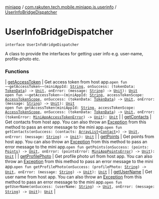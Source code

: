 [miniapp](../../index.md) / [com.rakuten.tech.mobile.miniapp.js.userinfo](../index.md) / [UserInfoBridgeDispatcher](./index.md)

# UserInfoBridgeDispatcher

`interface UserInfoBridgeDispatcher`

A class to provide the interfaces for getting user info e.g. user-name, profile-photo etc.

### Functions

| [getAccessToken](get-access-token.md) | Get access token from host app.`open fun ~~getAccessToken~~(miniAppId: `[`String`](https://kotlinlang.org/api/latest/jvm/stdlib/kotlin/-string/index.html)`, onSuccess: (tokenData: `[`TokenData`](../-token-data/index.md)`) -> `[`Unit`](https://kotlinlang.org/api/latest/jvm/stdlib/kotlin/-unit/index.html)`, onError: (message: `[`String`](https://kotlinlang.org/api/latest/jvm/stdlib/kotlin/-string/index.html)`) -> `[`Unit`](https://kotlinlang.org/api/latest/jvm/stdlib/kotlin/-unit/index.html)`): `[`Unit`](https://kotlinlang.org/api/latest/jvm/stdlib/kotlin/-unit/index.html)<br>`open fun ~~getAccessToken~~(miniAppId: `[`String`](https://kotlinlang.org/api/latest/jvm/stdlib/kotlin/-string/index.html)`, accessTokenScope: `[`AccessTokenScope`](../../com.rakuten.tech.mobile.miniapp.permission/-access-token-scope/index.md)`, onSuccess: (tokenData: `[`TokenData`](../-token-data/index.md)`) -> `[`Unit`](https://kotlinlang.org/api/latest/jvm/stdlib/kotlin/-unit/index.html)`, onError: (message: `[`String`](https://kotlinlang.org/api/latest/jvm/stdlib/kotlin/-string/index.html)`) -> `[`Unit`](https://kotlinlang.org/api/latest/jvm/stdlib/kotlin/-unit/index.html)`): `[`Unit`](https://kotlinlang.org/api/latest/jvm/stdlib/kotlin/-unit/index.html)<br>`open fun getAccessToken(miniAppId: `[`String`](https://kotlinlang.org/api/latest/jvm/stdlib/kotlin/-string/index.html)`, accessTokenScope: `[`AccessTokenScope`](../../com.rakuten.tech.mobile.miniapp.permission/-access-token-scope/index.md)`, onSuccess: (tokenData: `[`TokenData`](../-token-data/index.md)`) -> `[`Unit`](https://kotlinlang.org/api/latest/jvm/stdlib/kotlin/-unit/index.html)`, onError: (tokenError: `[`MiniAppAccessTokenError`](../../com.rakuten.tech.mobile.miniapp.errors/-mini-app-access-token-error/index.md)`) -> `[`Unit`](https://kotlinlang.org/api/latest/jvm/stdlib/kotlin/-unit/index.html)`): `[`Unit`](https://kotlinlang.org/api/latest/jvm/stdlib/kotlin/-unit/index.html) |
| [getContacts](get-contacts.md) | Get contacts from host app. You can also throw an [Exception](https://kotlinlang.org/api/latest/jvm/stdlib/kotlin/-exception/index.html) from this method to pass an error message to the mini app.`open fun getContacts(onSuccess: (contacts: `[`ArrayList`](https://docs.oracle.com/javase/6/docs/api/java/util/ArrayList.html)`<`[`Contact`](../-contact/index.md)`>) -> `[`Unit`](https://kotlinlang.org/api/latest/jvm/stdlib/kotlin/-unit/index.html)`, onError: (message: `[`String`](https://kotlinlang.org/api/latest/jvm/stdlib/kotlin/-string/index.html)`) -> `[`Unit`](https://kotlinlang.org/api/latest/jvm/stdlib/kotlin/-unit/index.html)`): `[`Unit`](https://kotlinlang.org/api/latest/jvm/stdlib/kotlin/-unit/index.html) |
| [getPoints](get-points.md) | Get points from host app. You can also throw an [Exception](https://kotlinlang.org/api/latest/jvm/stdlib/kotlin/-exception/index.html) from this method to pass an error message to the mini app.`open fun getPoints(onSuccess: (points: `[`Points`](../-points/index.md)`) -> `[`Unit`](https://kotlinlang.org/api/latest/jvm/stdlib/kotlin/-unit/index.html)`, onError: (pointsError: `[`MiniAppPointsError`](../../com.rakuten.tech.mobile.miniapp.errors/-mini-app-points-error/index.md)`) -> `[`Unit`](https://kotlinlang.org/api/latest/jvm/stdlib/kotlin/-unit/index.html)`): `[`Unit`](https://kotlinlang.org/api/latest/jvm/stdlib/kotlin/-unit/index.html) |
| [getProfilePhoto](get-profile-photo.md) | Get profile photo url from host app. You can also throw an [Exception](https://kotlinlang.org/api/latest/jvm/stdlib/kotlin/-exception/index.html) from this method to pass an error message to the mini app.`open fun getProfilePhoto(onSuccess: (profilePhoto: `[`String`](https://kotlinlang.org/api/latest/jvm/stdlib/kotlin/-string/index.html)`) -> `[`Unit`](https://kotlinlang.org/api/latest/jvm/stdlib/kotlin/-unit/index.html)`, onError: (message: `[`String`](https://kotlinlang.org/api/latest/jvm/stdlib/kotlin/-string/index.html)`) -> `[`Unit`](https://kotlinlang.org/api/latest/jvm/stdlib/kotlin/-unit/index.html)`): `[`Unit`](https://kotlinlang.org/api/latest/jvm/stdlib/kotlin/-unit/index.html) |
| [getUserName](get-user-name.md) | Get user name from host app. You can also throw an [Exception](https://kotlinlang.org/api/latest/jvm/stdlib/kotlin/-exception/index.html) from this method to pass an error message to the mini app.`open fun getUserName(onSuccess: (userName: `[`String`](https://kotlinlang.org/api/latest/jvm/stdlib/kotlin/-string/index.html)`) -> `[`Unit`](https://kotlinlang.org/api/latest/jvm/stdlib/kotlin/-unit/index.html)`, onError: (message: `[`String`](https://kotlinlang.org/api/latest/jvm/stdlib/kotlin/-string/index.html)`) -> `[`Unit`](https://kotlinlang.org/api/latest/jvm/stdlib/kotlin/-unit/index.html)`): `[`Unit`](https://kotlinlang.org/api/latest/jvm/stdlib/kotlin/-unit/index.html) |

